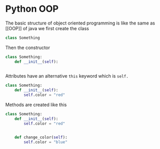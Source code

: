 # Python OOP
The basic structure of object oriented programming is like the same as [[OOP]] of java
we first create the class
```python
class Something
```

Then the constructor
```python
class Something:
	def __init__(self):
		
```

Attributes have an alternative `this` keyword which is `self.`
```python
class Something:
	def __init__(self):
		self.color = "red"
```

Methods are created like this
```python
class Something:
	def __init__(self):
		self.color = "red"


	def change_color(self):
		self.color = "blue"
```


